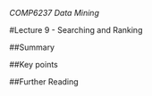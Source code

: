 *COMP6237 Data Mining*

#Lecture 9 - Searching and Ranking

##Summary

##Key points

##Further Reading
